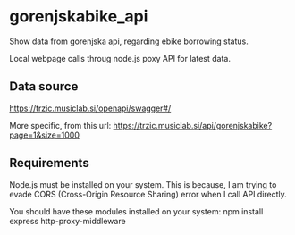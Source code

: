 # gorenjskabike_api
Show data from gorenjska api, regarding ebike borrowing status.

Local webpage calls throug node.js poxy API for latest data.

## Data source
https://trzic.musiclab.si/openapi/swagger#/

More specific, from this url:
https://trzic.musiclab.si/api/gorenjskabike?page=1&size=1000

## Requirements
Node.js must be installed on your system. This is because, I am trying to evade CORS (Cross-Origin Resource Sharing) error when I call API directly.

You should have these modules installed on your system:
npm install express http-proxy-middleware
